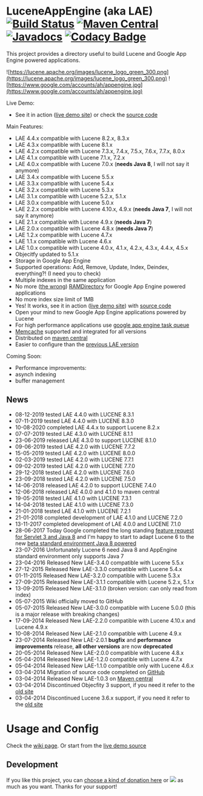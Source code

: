 LuceneAppEngine (aka LAE) [![Build Status](https://travis-ci.org/UltimaPhoenix/luceneappengine.svg?branch=master)](https://travis-ci.org/UltimaPhoenix/luceneappengine) [![Maven Central](https://maven-badges.herokuapp.com/maven-central/com.googlecode.luceneappengine/luceneappengine/badge.svg)](https://maven-badges.herokuapp.com/maven-central/com.googlecode.luceneappengine/luceneappengine) [![Javadocs](https://www.javadoc.io/badge/com.googlecode.luceneappengine/luceneappengine.svg?color=blue)](https://www.javadoc.io/doc/com.googlecode.luceneappengine/luceneappengine) [![Codacy Badge](https://api.codacy.com/project/badge/Grade/0066683d0eeb4dfa82e0d387c46a9a2d)](https://www.codacy.com/app/UltimaPhoenix/luceneappengine?utm_source=github.com&amp;utm_medium=referral&amp;utm_content=UltimaPhoenix/luceneappengine&amp;utm_campaign=Badge_Grade)
===============

This project provides a directory useful to build Lucene and Google App Engine powered applications.

![https://lucene.apache.org/images/lucene_logo_green_300.png](https://lucene.apache.org/images/lucene_logo_green_300.png) ![https://www.google.com/accounts/ah/appengine.jpg](https://www.google.com/accounts/ah/appengine.jpg)

Live Demo:
 * See it in action ([live demo site](https://bigtable-lucene.appspot.com)) or check the [source code](https://github.com/UltimaPhoenix/lucene-appengine-examples)

Main Features:
  * LAE 4.4.x compatible with Lucene 8.2.x, 8.3.x
  * LAE 4.3.x compatible with Lucene 8.1.x
  * LAE 4.2.x compatible with Lucene 7.3.x, 7.4.x, 7.5.x, 7.6.x, 7.7.x, 8.0.x
  * LAE 4.1.x compatible with Lucene 7.1.x, 7.2.x
  * LAE 4.0.x compatible with Lucene 7.0.x (**needs Java 8**, I will not say it anymore)
  * LAE 3.4.x compatible with Lucene 5.5.x
  * LAE 3.3.x compatible with Lucene 5.4.x
  * LAE 3.2.x compatible with Lucene 5.3.x
  * LAE 3.1.x compatible with Lucene 5.2.x, 5.1.x
  * LAE 3.0.x compatible with Lucene 5.0.x
  * LAE 2.2.x compatible with Lucene 4.10.x, 4.9.x (**needs Java 7**, I will not say it anymore)
  * LAE 2.1.x compatible with Lucene 4.9.x (**needs Java 7**)
  * LAE 2.0.x compatible with Lucene 4.8.x (**needs Java 7**)
  * LAE 1.2.x compatible with Lucene 4.7.x
  * LAE 1.1.x compatible with Lucene 4.6.x
  * LAE 1.0.x compatible with Lucene 4.0.x, 4.1.x, 4.2.x, 4.3.x, 4.4.x, 4.5.x
  * Objecitfy updated to 5.1.x
  * Storage in Google App Engine
  * Supported operations: Add, Remove, Update, Index, Deindex, everything?! (I need you to check)
  * Multiple indexes in the same application
  * No more ([the wrong](http://stackoverflow.com/questions/9176993/disable-concurrentmergescheduler-in-lucene-3-5-0/12164826#12164826)) [RAMDirectory](http://lucene.apache.org/core/3_6_1/api/all/org/apache/lucene/store/RAMDirectory.html) for Google App Engine powered applications
  * No more index size limit of 1MB
  * Yes! It works, see it in action ([live demo site](https://bigtable-lucene.appspot.com)) with  [source code](https://github.com/UltimaPhoenix/lucene-appengine-examples)
  * Open your mind to new Google App Engine applications powered by Lucene
  * For high performance applications use [google app engine task queue](https://developers.google.com/appengine/docs/java/taskqueue)
  * [Memcache](https://developers.google.com/appengine/docs/java/memcache/) supported and integrated for all versions
  * Distributed on [maven central](http://search.maven.org/#search%7Cga%7C1%7Cg%3A%22com.googlecode.luceneappengine%22)
  * Easier to configure than the [previous LAE version](https://code.google.com/p/lucene-appengine)

Coming Soon:
  * Performance improvements:
  * asynch indexing
  * buffer management

## News
  * 08-12-2019 tested LAE 4.4.0 with LUCENE 8.3.1
  * 07-11-2019 tested LAE 4.4.0 with LUCENE 8.3.0
  * 10-08-2020 completed LAE 4.4.x to support Lucene 8.2.x
  * 07-07-2019 tested LAE 4.3.0 with LUCENE 8.1.1
  * 23-06-2019 released LAE 4.3.0 to support LUCENE 8.1.0
  * 09-06-2019 tested LAE 4.2.0 with LUCENE 7.7.2
  * 15-05-2019 tested LAE 4.2.0 with LUCENE 8.0.0
  * 02-03-2019 tested LAE 4.2.0 with LUCENE 7.7.1
  * 09-02-2019 tested LAE 4.2.0 with LUCENE 7.7.0
  * 29-12-2018 tested LAE 4.2.0 with LUCENE 7.6.0
  * 23-09-2018 tested LAE 4.2.0 with LUCENE 7.5.0
  * 14-06-2018 released LAE 4.2.0 to support LUCENE 7.4.0
  * 12-06-2018 released LAE 4.0.0 and 4.1.0 to maven central
  * 19-05-2018 tested LAE 4.1.0 with LUCENE 7.3.1
  * 14-04-2018 tested LAE 4.1.0 with LUCENE 7.3.0
  * 21-01-2018 tested LAE 4.1.0 with LUCENE 7.2.1
  * 21-01-2018 completed development of LAE 4.1.0 and LUCENE 7.2.0
  * 13-11-2017 completed development of LAE 4.0.0 and LUCENE 7.1.0
  * 28-06-2017 Today Google completed the long standing [feature request for Servlet 3 and Java 8](https://issuetracker.google.com/issues/35887151) and I'm happy to start to adapt Lucene 6 to the new [beta standard environment Java 8 powered](https://cloudplatform.googleblog.com/2017/06/Google-App-Engine-standard-now-supports-Java-8.html)
  * 23-07-2016 Unfortunately Lucene 6 need Java 8 and AppEngine standard environment only supports Java 7
  * 23-04-2016 Released New LAE-3.4.0 compatible with Lucene 5.5.x
  * 27-12-2015 Released New LAE-3.3.0 compatible with Lucene 5.4.x
  * 01-11-2015 Released New LAE-3.2.0 compatible with Lucene 5.3.x
  * 27-09-2015 Released New LAE-3.1.1 compatible with Lucene 5.2.x, 5.1.x 
  * 13-09-2015 Released New LAE-3.1.0 (broken version: can only read from index)
  * 05-07-2015 Wiki officially moved to GitHub
  * 05-07-2015 Released New LAE-3.0.0 compatible with Lucene 5.0.0 (this is a major release with breaking changes)
  * 17-09-2014 Released New LAE-2.2.0 compatible with Lucene 4.10.x and Lucene 4.9.x 
  * 10-08-2014 Released New LAE-2.1.0 compatible with Lucene 4.9.x 
  * 23-07-2014 Released New LAE-2.0.1 **bugfix** and **performance improvements** release, **all other versions** are now **deprecated**
  * 20-05-2014 Released New LAE-2.0.0 compatible with Lucene 4.8.x
  * 05-04-2014 Released New LAE-1.2.0 compatible with Lucene 4.7.x
  * 05-04-2014 Released New LAE-1.1.0 compatible only with Lucene 4.6.x
  * 03-04-2014 Migration of source code completed on [GitHub](https://github.com/UltimaPhoenix/luceneappengine)
  * 03-04-2014 Released New LAE-1.0.3 on [Maven central](http://search.maven.org/#search%7Cga%7C1%7Cg%3A%22com.googlecode.luceneappengine%22)
  * 03-04-2014 Discontinued Objecfity 3 support, if you need it refer to the [old site](https://code.google.com/p/lucene-appengine)
  * 03-04-2014 Discontinued Lucene 3.6.x support, if you need it refer to the [old site](https://code.google.com/p/lucene-appengine)


# Usage and Config
Check the [wiki page](../../wiki/Usage-and-Configuration). Or start from the [live demo source](https://github.com/UltimaPhoenix/lucene-appengine-examples)

## Development
If you like this project, you can [choose a kind of donation here](../../wiki/Donate) or
[![](https://www.paypalobjects.com/en_GB/i/btn/btn_donate_LG.gif)](https://www.paypal.com/cgi-bin/webscr?cmd=_donations&business=LJXCLX64T7Z74&lc=GB&item_name=Lucene%20App%20Engine%20Project&item_number=LuceneAppEngine&currency_code=EUR&bn=PP%2dDonationsBF%3abtn_donate_LG%2egif%3aNonHosted) as much as you want. Thanks for your support!

